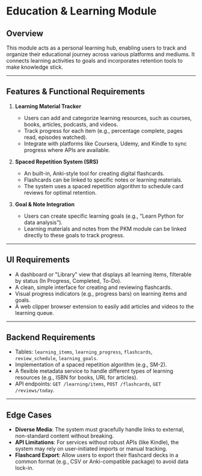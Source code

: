 # Education & Learning Module

## Overview
This module acts as a personal learning hub, enabling users to track and organize their educational journey across various platforms and mediums. It connects learning activities to goals and incorporates retention tools to make knowledge stick.

---

## Features & Functional Requirements

1.  **Learning Material Tracker**
    * Users can add and categorize learning resources, such as courses, books, articles, podcasts, and videos.
    * Track progress for each item (e.g., percentage complete, pages read, episodes watched).
    * Integrate with platforms like Coursera, Udemy, and Kindle to sync progress where APIs are available.

2.  **Spaced Repetition System (SRS)**
    * An built-in, Anki-style tool for creating digital flashcards.
    * Flashcards can be linked to specific notes or learning materials.
    * The system uses a spaced repetition algorithm to schedule card reviews for optimal retention.

3.  **Goal & Note Integration**
    * Users can create specific learning goals (e.g., "Learn Python for data analysis").
    * Learning materials and notes from the PKM module can be linked directly to these goals to track progress.

---

## UI Requirements

* A dashboard or "Library" view that displays all learning items, filterable by status (In Progress, Completed, To-Do).
* A clean, simple interface for creating and reviewing flashcards.
* Visual progress indicators (e.g., progress bars) on learning items and goals.
* A web clipper browser extension to easily add articles and videos to the learning queue.

---

## Backend Requirements

* Tables: `learning_items`, `learning_progress`, `flashcards`, `review_schedule`, `learning_goals`.
* Implementation of a spaced repetition algorithm (e.g., SM-2).
* A flexible metadata service to handle different types of learning resources (e.g., ISBN for books, URL for articles).
* API endpoints: `GET /learning/items`, `POST /flashcards`, `GET /reviews/today`.

---

## Edge Cases

* **Diverse Media**: The system must gracefully handle links to external, non-standard content without breaking.
* **API Limitations**: For services without robust APIs (like Kindle), the system may rely on user-initiated imports or manual tracking.
* **Flashcard Export**: Allow users to export their flashcard decks in a common format (e.g., CSV or Anki-compatible package) to avoid data lock-in.
